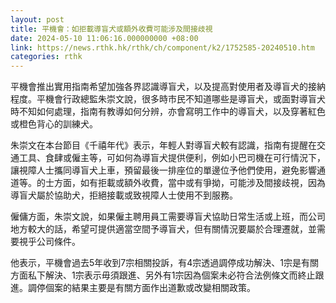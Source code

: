```yaml
---
layout: post
title: 平機會：如拒載導盲犬或額外收費可能涉及間接歧視
date: 2024-05-10 11:06:16.000000000 +08:00
link: https://news.rthk.hk/rthk/ch/component/k2/1752585-20240510.htm
categories: rthk
---
```


平機會推出實用指南希望加強各界認識導盲犬，以及提高對使用者及導盲犬的接納程度。平機會行政總監朱崇文說，很多時市民不知道哪些是導盲犬，或面對導盲犬時不知如何處理，指南有教導如何分辨，亦會寫明工作中的導盲犬，以及穿著紅色或橙色背心的訓練犬。

朱崇文在本台節目《千禧年代》表示，年輕人對導盲犬較有認識，指南有提醒在交通工具、食肆或僱主等，可如何為導盲犬提供便利，例如小巴司機在可行情況下，讓視障人士攜同導盲犬上車，預留最後一排座位的單邊位予他們使用，避免影響通道等。的士方面，如有拒載或額外收費，當中或有爭拗，可能涉及間接歧視，因為導盲犬屬於協助犬，拒絕接載或致視障人士使用不到服務。

僱傭方面，朱崇文說，如果僱主聘用員工需要導盲犬協助日常生活或上班，而公司地方較大的話，希望可提供適當空間予導盲犬，但有關情況要屬於合理遷就，並需要視乎公司條件。

他表示，平機會過去5年收到7宗相關投訴，有4宗透過調停成功解決、1宗是有關方面私下解決、1宗表示毋須跟進、另外有1宗因為個案未必符合法例條文而終止跟進。調停個案的結果主要是有關方面作出道歉或改變相關政策。

